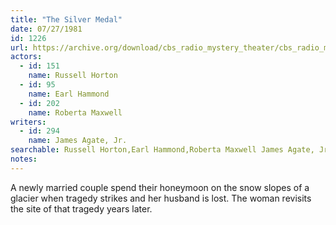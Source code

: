 ```yaml
---
title: "The Silver Medal"
date: 07/27/1981
id: 1226
url: https://archive.org/download/cbs_radio_mystery_theater/cbs_radio_mystery_theater-1201-1250.zip/cbs_radio_mystery_theater-1201-1250%2Fcbsrmt_1226_the_silver_medal.mp3
actors:  
  - id: 151
    name: Russell Horton  
  - id: 95
    name: Earl Hammond  
  - id: 202
    name: Roberta Maxwell
writers:  
  - id: 294
    name: James Agate, Jr.
searchable: Russell Horton,Earl Hammond,Roberta Maxwell James Agate, Jr.
notes:  
---
```

A newly married couple spend their honeymoon on the snow slopes of a glacier when tragedy strikes and her husband is lost. The woman revisits the site of that tragedy years later.